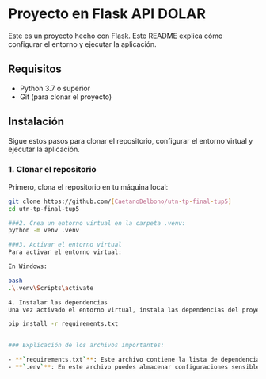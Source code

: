# Proyecto en Flask API DOLAR

Este es un proyecto hecho con Flask. Este README explica cómo configurar el entorno y ejecutar la aplicación.

## Requisitos

- Python 3.7 o superior
- Git (para clonar el proyecto)

## Instalación

Sigue estos pasos para clonar el repositorio, configurar el entorno virtual y ejecutar la aplicación.

### 1. Clonar el repositorio

Primero, clona el repositorio en tu máquina local:

```bash
git clone https://github.com/[CaetanoDelbono/utn-tp-final-tup5]
cd utn-tp-final-tup5

###2. Crea un entorno virtual en la carpeta .venv:
python -m venv .venv

###3. Activar el entorno virtual
Para activar el entorno virtual:

En Windows:

bash
.\.venv\Scripts\activate

4. Instalar las dependencias
Una vez activado el entorno virtual, instala las dependencias del proyecto:

pip install -r requirements.txt


### Explicación de los archivos importantes:

- **`requirements.txt`**: Este archivo contiene la lista de dependencias de Python que tu proyecto necesita. Puedes generarlo usando `pip freeze > requirements.txt` desde el entorno virtual configurado.
- **`.env`**: En este archivo puedes almacenar configuraciones sensibles (como claves API o configuraciones de bases de datos). Asegúrate de agregar `.env` al archivo `.gitignore` para no compartirlo en el repositorio.


